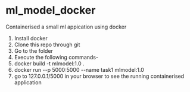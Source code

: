 # ml_model_docker
Containerised a small ml appication using docker
1. Install docker
2. Clone this repo through git
3. Go to the folder
4. Execute the following commands-
5. docker build -t mlmodel:1.0 .
6. docker run --p 5000:5000 --name task1 mlmodel:1.0
7. go to 127.0.0.1/5000 in your browser to see the running containerised application
